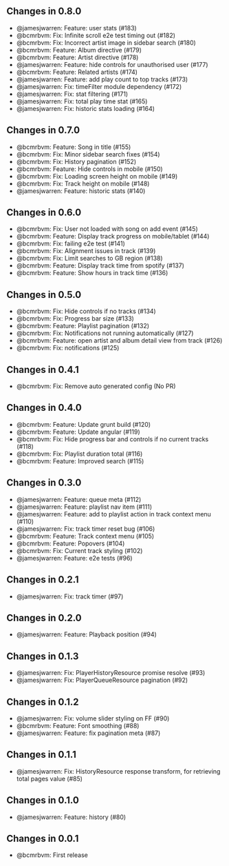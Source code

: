 ## Changes in 0.8.0

 * @jamesjwarren: Feature: user stats (#183)
 * @bcmrbvm: Fix: Infinite scroll e2e test timing out (#182)
 * @bcmrbvm: Fix: Incorrect artist image in sidebar search (#180)
 * @bcmrbvm: Feature: Album directive (#179)
 * @bcmrbvm: Feature: Artist directive (#178)
 * @jamesjwarren: Feature: hide controls for unauthorised user (#177)
 * @bcmrbvm: Feature: Related artists (#174)
 * @jamesjwarren: Feature: add play count to top tracks (#173)
 * @jamesjwarren: Fix: timeFilter module dependency (#172)
 * @jamesjwarren: Fix: stat filtering (#171)
 * @jamesjwarren: Fix: total play time stat (#165)
 * @jamesjwarren: Fix: historic stats loading (#164)

## Changes in 0.7.0

 * @bcmrbvm: Feature: Song in title (#155)
 * @bcmrbvm: Fix: Minor sidebar search fixes (#154)
 * @bcmrbvm: Fix: History pagination (#152)
 * @bcmrbvm: Feature: Hide controls in mobile (#150)
 * @bcmrbvm: Fix: Loading screen height on mobile (#149)
 * @bcmrbvm: Fix: Track height on mobile (#148)
 * @jamesjwarren: Feature: historic stats (#140)

## Changes in 0.6.0

 * @bcmrbvm: Fix: User not loaded with song on add event (#145)
 * @bcmrbvm: Feature: Display track progress on mobile/tablet (#144)
 * @bcmrbvm: Fix: failing e2e test (#141)
 * @bcmrbvm: Fix: Alignment issues in track (#139)
 * @bcmrbvm: Fix: Limit searches to GB region (#138)
 * @bcmrbvm: Feature: Display track time from spotify (#137)
 * @bcmrbvm: Feature: Show hours in track time (#136)

## Changes in 0.5.0

 * @bcmrbvm: Fix: Hide controls if no tracks (#134)
 * @bcmrbvm: Fix: Progress bar size (#133)
 * @bcmrbvm: Feature: Playlist pagination (#132)
 * @bcmrbvm: Fix: Notifications not running automatically (#127)
 * @bcmrbvm: Feature: open artist and album detail view from track (#126)
 * @bcmrbvm: Fix: notifications (#125)

## Changes in 0.4.1

 * @bcmrbvm: Fix: Remove auto generated config (No PR)

## Changes in 0.4.0

 * @bcmrbvm: Feature: Update grunt build (#120)
 * @bcmrbvm: Feature: Update angular (#119)
 * @bcmrbvm: Fix: Hide progress bar and controls if no current tracks (#118)
 * @bcmrbvm: Fix: Playlist duration total (#116)
 * @bcmrbvm: Feature: Improved search (#115)

## Changes in 0.3.0

 * @jamesjwarren: Feature: queue meta (#112)
 * @jamesjwarren: Feature: playlist nav item (#111)
 * @jamesjwarren: Feature: add to playlist action in track context menu (#110)
 * @jamesjwarren: Fix: track timer reset bug (#106)
 * @bcmrbvm: Feature: Track context menu (#105)
 * @bcmrbvm: Feature: Popovers (#104)
 * @bcmrbvm: Fix: Current track styling (#102)
 * @jamesjwarren: Feature: e2e tests (#96)

## Changes in 0.2.1

 * @jamesjwarren: Fix: track timer (#97)

## Changes in 0.2.0

 * @jamesjwarren: Feature: Playback position (#94)

## Changes in 0.1.3

 * @jamesjwarren: Fix: PlayerHistoryResource promise resolve (#93)
 * @jamesjwarren: Fix: PlayerQueueResource pagination (#92)

## Changes in 0.1.2

 * @jamesjwarren: Fix: volume slider styling on FF (#90)
 * @bcmrbvm: Feature: Font smoothing (#88)
 * @jamesjwarren: Feature: fix pagination meta (#87)

## Changes in 0.1.1

 * @jamesjwarren: Fix: HistoryResource response transform, for retrieving total pages value (#85)

## Changes in 0.1.0

 * @jamesjwarren: Feature: history (#80)

## Changes in 0.0.1

 * @bcmrbvm: First release
